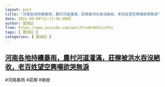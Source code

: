 ```yaml
---
layout: post
title: "河南各地持續暴雨，農村河道灌滿，莊稼被洪水吞沒絕收，老百姓望空興嘆欲哭無淚"
date: 2021-09-04T12:17:58.000Z
author: 圍城記
from: https://www.youtube.com/watch?v=NrHOYoichYo
tags: [ 圍城記 ]
categories: [ 圍城記 ]
---
```

<!--1630757878000-->
[河南各地持續暴雨，農村河道灌滿，莊稼被洪水吞沒絕收，老百姓望空興嘆欲哭無淚](https://www.youtube.com/watch?v=NrHOYoichYo)
------

<div>
#河南暴雨 #莊稼 #絕收
</div>
